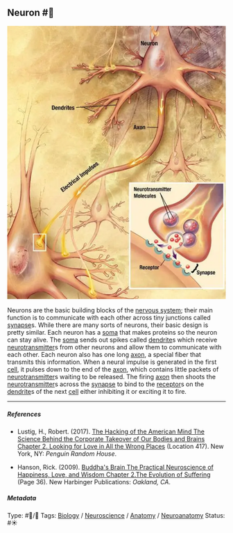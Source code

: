 ## Neuron  #🧠

![B6018CCB-D4C6-43C9-A133-207B15497938.webp](B6018CCB-D4C6-43C9-A133-207B15497938.webp)

Neurons are the basic building blocks of the [nervous system](); their main function is to communicate with each other across tiny junctions called [synapse](Synapse.md)s. While there are many sorts of neurons, their basic design is pretty similar. Each neuron has a [soma]() that makes proteins so the neuron can stay alive. The [soma]() sends out spikes called [dendrite](Dendrite.md)s which receive [neurotransmitter](Neurotransmitter.md)s from other neurons and allow them to communicate with each other. Each neuron also has one long [axon](Axon.md), a special fiber that transmits this information. When a neural impulse is generated in the first [cell](), it pulses down to the end of the [axon](Axon.md), which contains little packets of [neurotransmitter](Neurotransmitter.md)s waiting to be released. The firing [axon](Axon.md) then shoots the [neurotransmitter](Neurotransmitter.md)s across the [synapse](Synapse.md) to bind to the [receptor](Receptor.md)s on the [dendrite](Dendrite.md)s of the next [cell]() either inhibiting it or exciting it to fire. 

---

##### References

* Lustig, H., Robert. (2017). [The Hacking of the American Mind The Science Behind the Corporate Takeover of Our Bodies and Brains Chapter 2. Looking for Love in All the Wrong Places](The%20Hacking%20of%20the%20American%20Mind%20The%20Science%20Behind%20the%20Corporate%20Takeover%20of%20Our%20Bodies%20and%20Brains%20Chapter%202.%20Looking%20for%20Love%20in%20All%20the%20Wrong%20Places.md) (Location 417). New York, NY: *Penguin Random House*.

* Hanson, Rick. (2009). [Buddha's Brain The Practical Neuroscience of Happiness, Love, and Wisdom Chapter 2.The Evolution of Suffering](Buddha's%20Brain%20The%20Practical%20Neuroscience%20of%20Happiness,%20Love,%20and%20Wisdom%20Chapter%202.The%20Evolution%20of%20Suffering.md) (Page 36). New Harbinger Publications: *Oakland, CA*.

##### Metadata

Type: #🔵/🔵 
Tags: [Biology]() / [Neuroscience](Neuroscience.md) / [Anatomy]() / [Neuroanatomy](Neuroanatomy.md)
Status: #☀️ 
